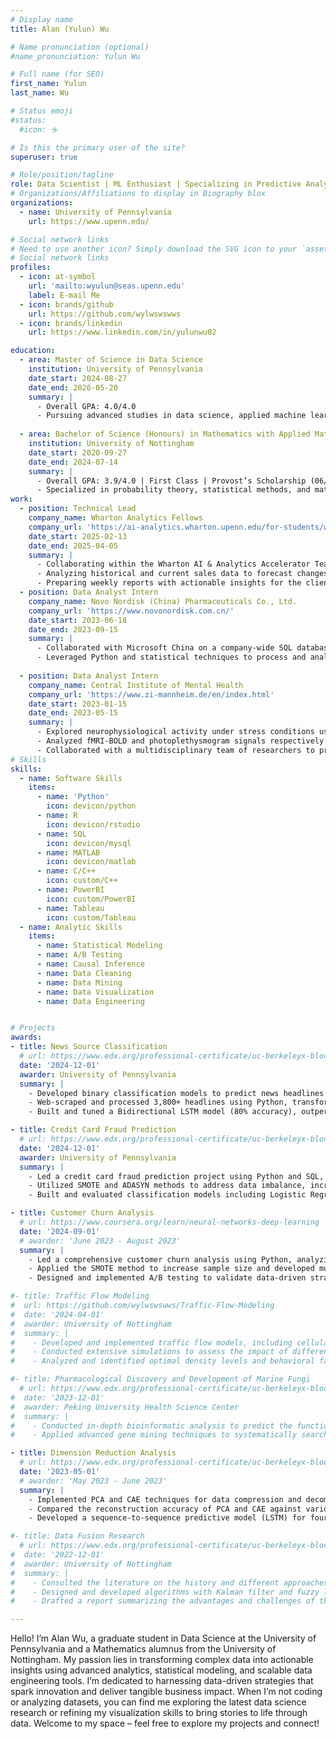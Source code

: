 ```yaml
---
# Display name
title: Alan (Yulun) Wu

# Name pronunciation (optional)
#name_pronunciation: Yulun Wu

# Full name (for SEO)
first_name: Yulun
last_name: Wu

# Status emoji
#status:
  #icon: ☕️

# Is this the primary user of the site?
superuser: true

# Role/position/tagline
role: Data Scientist | ML Enthusiast | Specializing in Predictive Analytics & Data Solutions
# Organizations/Affiliations to display in Biography blox
organizations:
  - name: University of Pennsylvania
    url: https://www.upenn.edu/

# Social network links
# Need to use another icon? Simply download the SVG icon to your `assets/media/icons/` folder.
# Social network links
profiles:
  - icon: at-symbol
    url: 'mailto:wyulun@seas.upenn.edu'
    label: E-mail Me
  - icon: brands/github
    url: https://github.com/wylwswswws
  - icon: brands/linkedin
    url: https://www.linkedin.com/in/yulunwu02

education:
  - area: Master of Science in Data Science
    institution: University of Pennsylvania
    date_start: 2024-08-27
    date_end: 2026-05-20
    summary: |
      - Overall GPA: 4.0/4.0
      - Pursuing advanced studies in data science, applied machine learning, and AI. 
      
  - area: Bachelor of Science (Honours) in Mathematics with Applied Mathematics
    institution: University of Nottingham
    date_start: 2020-09-27
    date_end: 2024-07-14
    summary: |
      - Overall GPA: 3.9/4.0 | First Class | Provost’s Scholarship (06/2021)
      - Specialized in probability theory, statistical methods, and mathematical modeling. 
work:
  - position: Technical Lead
    company_name: Wharton Analytics Fellows
    company_url: 'https://ai-analytics.wharton.upenn.edu/for-students/wharton-analytics-fellows/'
    date_start: 2025-02-13
    date_end: 2025-04-05
    summary: |
      - Collaborating within the Wharton AI & Analytics Accelerator Team to develop an AI-driven tool that predicts sales trends for Spencer’s Gifts, focusing on t-shirts and other trendy items. 
      - Analyzing historical and current sales data to forecast changes in sales magnitude, timing, and revenue impact.
      - Preparing weekly reports with actionable insights for the client’s Planning Team to support strategic decision-making. 
  - position: Data Analyst Intern
    company_name: Novo Nordisk (China) Pharmaceuticals Co., Ltd.
    company_url: 'https://www.novonordisk.com.cn/'
    date_start: 2023-06-18
    date_end: 2023-09-15
    summary: |
      - Collaborated with Microsoft China on a company-wide SQL database migration project regarding to customer representative behavior, consolidating five databases into one. Reduced query runtime by 30% through SQL optimization, increasing database migration efficiency.
      - Leveraged Python and statistical techniques to process and analyze historical sales promotion data for pharmaceuticals. Generated predictive insights that improved promotional budget allocation accuracy by 20%, contributing to $100,000 in cost savings. 
      
  - position: Data Analyst Intern
    company_name: Central Institute of Mental Health
    company_url: 'https://www.zi-mannheim.de/en/index.html'
    date_start: 2023-01-15
    date_end: 2023-05-15
    summary: |
      - Explored neurophysiological activity under stress conditions using a neuropsychological paradigm and combining functional MRI and heart rate signal (in collaboration with the Max Planck Institute of Psychiatry). 
      - Analyzed fMRI-BOLD and photoplethysmogram signals respectively utilizing generalized linear models (GLM) and wabp algorithm in MATLAB and found brain regions’ interaction with the autonomic nervous system under stress. 
      - Collaborated with a multidisciplinary team of researchers to prepare and deliver a comprehensive presentation at an academic seminar at Heidelberg University, engaging over 20 scholars and researchers in discussions about findings. 
# Skills
skills:
  - name: Software Skills
    items:
      - name: 'Python'
        icon: devicon/python
      - name: R
        icon: devicon/rstudio
      - name: SQL
        icon: devicon/mysql
      - name: MATLAB
        icon: devicon/matlab
      - name: C/C++
        icon: custom/C++
      - name: PowerBI
        icon: custom/PowerBI
      - name: Tableau
        icon: custom/Tableau
  - name: Analytic Skills
    items:
      - name: Statistical Modeling
      - name: A/B Testing
      - name: Causal Inference
      - name: Data Cleaning
      - name: Data Mining
      - name: Data Visualization
      - name: Data Engineering


# Projects
awards:
- title: News Source Classification
  # url: https://www.edx.org/professional-certificate/uc-berkeleyx-blockchain-fundamentals
  date: '2024-12-01'
  awarder: University of Pennsylvania
  summary: |
    - Developed binary classification models to predict news headlines’ sources (Fox News vs. NBC News), leveraging advanced NLP techniques to reveal stylistic and vocabulary differences.
    - Web-scraped and processed 3,800+ headlines using Python, transforming text data via TF-IDF and Word2Vec vectorization, and enriching features through bigram/trigram extraction.
    - Built and tuned a Bidirectional LSTM model (80% accuracy), outperforming a baseline Logistic Regression (66%); mitigated overfitting through extensive hyperparameter optimization.

- title: Credit Card Fraud Prediction
  # url: https://www.edx.org/professional-certificate/uc-berkeleyx-blockchain-fundamentals
  date: '2024-12-01'
  awarder: University of Pennsylvania
  summary: |
    - Led a credit card fraud prediction project using Python and SQL, analyzing over 50,000 transaction records to identify key patterns and factors contributing to fraudulent activities, such as transaction amount, location anomalies, and user behavior.
    - Utilized SMOTE and ADASYN methods to address data imbalance, increasing sample size for robust model training. Enhanced feature extraction by leveraging Long Short-Term Memory (LSTM) networks for detecting temporal patterns.
    - Built and evaluated classification models including Logistic Regression, Random Forest, and XGBoost, achieving a 90% prediction accuracy with XGBoost. Explained model predictions using SHAP value charts, enabling stakeholders to understand key drivers of fraud.

- title: Customer Churn Analysis 
  # url: https://www.coursera.org/learn/neural-networks-deep-learning
  date: '2024-09-01'
  # awarder: 'June 2023 - August 2023'
  summary: |
    - Led a comprehensive customer churn analysis using Python, analyzing data from over 7,000 customer records to identify key factors such as contract length, monthly charges and customer service response time influencing churn rates. 
    - Applied the SMOTE method to increase sample size and developed multiple classification models (Logistic Regression, Random Forest, XGBoost) to predict potential customer churn. Achieved an accuracy of 0.9 using XGBoost and created SHAP value charts to explain the model. 
    - Designed and implemented A/B testing to validate data-driven strategies for reducing customer churn, comparing pre-and post-intervention churn rates to measure the effectiveness of the campaign. 

#- title: Traffic Flow Modeling
#  url: https://github.com/wylwswswws/Traffic-Flow-Modeling
#  date: '2024-04-01'
#  awarder: University of Nottingham
#  summary: |
#    - Developed and implemented traffic flow models, including cellular automata, car-following models, and partial differential equations (PDE), to simulate realistic traffic dynamics across various densities and driver behaviors.
#    - Conducted extensive simulations to assess the impact of different traffic densities and road conditions, optimizing model parameters for enhanced predictive accuracy.
#    - Analyzed and identified optimal density levels and behavioral factors that aligned closely with real-world traffic patterns, providing recommendations to improve flow and reduce congestion.

#- title: Pharmacological Discovery and Development of Marine Fungi
  # url: https://www.edx.org/professional-certificate/uc-berkeleyx-blockchain-fundamentals
#  date: '2023-12-01'
#  awarder: Peking University Health Science Center
#  summary: |
#    - Conducted in-depth bioinformatic analysis to predict the function of biosynthetic gene clusters in marine fungi, adding in the identification of novel bioactive compounds. 
#    - Applied advanced gene mining techniques to systematically search for potential pharmaceutical candidates, contributing to the discovery of marine-derived natural products with therapeutic potential. 

- title: Dimension Reduction Analysis
  # url: https://www.edx.org/professional-certificate/uc-berkeleyx-blockchain-fundamentals
  date: '2023-05-01' 
  # awarder: 'May 2023 - June 2023'
  summary: |
    - Implemented PCA and CAE techniques for data compression and decompression on 48 videos with different initial conditions related to Reduced Order Modeling & Video Prediction. 
    - Compared the reconstruction accuracy of PCA and CAE against various dimensions of the reduced space and found better accuracy for larger dimensions using CAE and for smaller dimensions using PCA. 
    - Developed a sequence-to-sequence predictive model (LSTM) for four timesteps in the reduced space and achieved a 92% accuracy rate in decoding predicted results in the full space. 

#- title: Data Fusion Research
  # url: https://www.edx.org/professional-certificate/uc-berkeleyx-blockchain-fundamentals
#  date: '2022-12-01'
#  awarder: University of Nottingham
#  summary: |
#    - Consulted the literature on the history and different approaches to data fusion and identified key trends and advancements. 
#    - Designed and developed algorithms with Kalman filter and fuzzy logic using C++ for data fusion. 
#    - Drafted a report summarizing the advantages and challenges of the approaches of data fusion in the project and shared it with the entire research group for further discussion and collaboration. 

---
```


Hello! I’m Alan Wu, a graduate student in Data Science at the University of Pennsylvania and a Mathematics alumnus from the University of Nottingham. My passion lies in transforming complex data into actionable insights using advanced analytics, statistical modeling, and scalable data engineering tools. I’m dedicated to harnessing data-driven strategies that spark innovation and deliver tangible business impact. When I’m not coding or analyzing datasets, you can find me exploring the latest data science research or refining my visualization skills to bring stories to life through data. Welcome to my space – feel free to explore my projects and connect!
